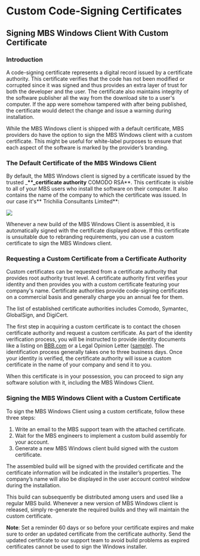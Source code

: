 # Custom Code-Signing Certificates

## Signing MBS Windows Client With Custom Certificate

### Introduction

A code-signing certificate represents a digital record issued by a certificate authority. This certificate verifies that the code has not been modified or corrupted since it was signed and thus provides an extra layer of trust for both the developer and the user. The certificate also maintains integrity of the software publisher all the way from the download site to a user's computer. If the app were somehow tampered with after being published, the certificate would detect the change and issue a warning during installation.

While the MBS Windows client is shipped with a default certificate, MBS providers do have the option to sign the MBS Windows client with a custom certificate. This might be useful for white-label purposes to ensure that each aspect of the software is marked by the provider’s branding.

### The Default Certificate of the MBS Windows Client

By default, the MBS Windows client is signed by a certificate issued by the trusted \_**\*\*\_certificate authority** COMODO RSA**. This certificate is visible to all of your MBS users who install the software on their computer. It also contains the name of the company to which the certificate was issued. In our case it's** Trichilia Consultants Limited\*\*:

![](https://github.com/rzakiev/documentation/tree/825c2f64ff90af49b1daa32930a61d866bc1dc67/.gitbook/assets/screenshot-2018-10-16-at-16.14.17.png)

Whenever a new build of the MBS Windows Client is assembled, it is automatically signed with the certificate displayed above. If this certificate is unsuitable due to rebranding requirements, you can use a custom certificate to sign the MBS Windows client.

### Requesting a Custom Certificate from a Certificate Authority

Custom certificates can be requested from a certificate authority that provides root authority trust level. A certificate authority first verifies your identity and then provides you with a custom certificate featuring your company's name. Certificate authorities provide code-signing certificates on a commercial basis and generally charge you an annual fee for them.

The list of established certificate authorities includes Comodo, Symantec, GlobalSign, and DigiCert.

The first step in acquiring a custom certificate is to contact the chosen certificate authority and request a custom certificate. As part of the identity verification process, you will be instructed to provide identity documents like a listing on [BBB.com](https://github.com/rzakiev/documentation/tree/825c2f64ff90af49b1daa32930a61d866bc1dc67/web-console/drafts/www.BBB.com) or a Legal Opinion Letter \([sample](https://support.comodo.com/index.php?/Knowledgebase/Article/GetAttachment/1231/1676481)\). The identification process generally takes one to three business days. Once your identity is verified, the certificate authority will issue a custom certificate in the name of your company and send it to you.

When this certificate is in your possession, you can proceed to sign any software solution with it, including the MBS Windows Client.

### Signing the MBS Windows Client with a Custom Certificate

To sign the MBS Windows Client using a custom certificate, follow these three steps:

1. Write an email to the MBS support team with the attached certificate. 
2. Wait for the MBS engineers to implement a custom build assembly for your account.
3. Generate a new MBS Windows client build signed with the custom certificate.

The assembled build will be signed with the provided certificate and the certificate information will be indicated in the installer’s properties. The company’s name will also be displayed in the user account control window during the installation.

This build can subsequently be distributed among users and used like a regular MBS build. Whenever a new version of MBS Windows client is released, simply re-generate the required builds and they will maintain the custom certificate.

**Note**: Set a reminder 60 days or so before your certificate expires and make sure to order an updated certificate from the certificate authority. Send the updated certificate to our support team to avoid build problems as expired certificates cannot be used to sign the Windows installer.


